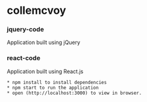 # collemcvoy

### jquery-code
Application built using jQuery

### react-code
Application built using React.js

    * npm install to install dependencies
    * npm start to run the application 
    * open (http://localhost:3000) to view in browser.
